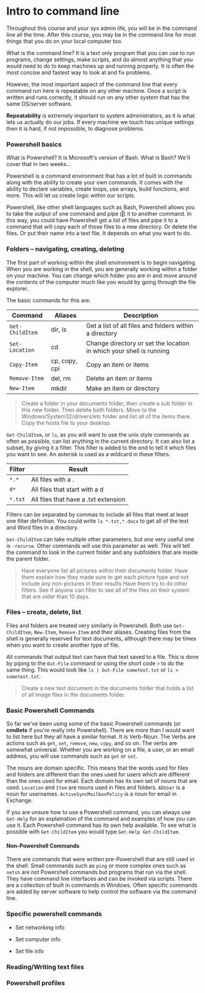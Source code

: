 # Intro to command line

Throughout this course and your sys admin life, you will be in the command line all the time. After this course, you may be in the command line for most things that you do on your local computer too.

What is the command line? It is a text only program that you can use to run programs, change settings, make scripts, and do almost anything that you would need to do to keep machines up and running properly.  It is often the most concise and fastest way to look at and fix problems.

However, the most important aspect of the command line that every command run here is repeatable on any other machine. Once a script is written and runs correctly, it should run on any other system that has the same OS/server software.

**Repeatability** is extremely important to system administrators, as it is what lets us actually do our jobs. If every machine we touch has unique settings then it is hard, if not impossible, to diagnose problems.

###	Powershell basics

What is Powershell? It is Microsoft's version of Bash. What is Bash? We'll cover that in two weeks...

Powershell is a command environment that has a lot of built in commands along with the ability to create your own commands. It comes with the ability to declare variables, create loops, use arrays, build functions, and more. This will let us create logic within our scripts.

Powershell, like other shell languages such as Bash, Powershell allows you to take the output of one command and pipe (**|**) it to another command. In this way, you could have Powershell get a list of files and pipe it to a command that will copy each of those files to a new directory. Or delete the files. Or put their name into a text file. It depends on what you want to do.

###	Folders – navigating, creating, deleting

The first part of working within the shell environment is to begin navigating. When you are working in the shell, you are generally working within a folder on your machine. You can change which folder you are in and move around the contents of the computer much like you would by going through the file explorer.

The basic commands for this are:

| Command | Aliases | Description|
| --- | --- | --- |
| `Get-ChildItem` | dir, ls | Get a list of all files and folders within a directory |
| `Set-Location` | cd | Change directory or set the location in which your shell is running |
| `Copy-Item` | cp, copy, cpi | Copy an item or items |
| `Remove-Item` | del, rm | Delete an item or items |
| `New-Item` | mkdir | Make an item or directory |

> Create a folder in your documents folder, then create a sub folder in this new folder. Then delete both folders. Move to the Windows/System32/drivers/etc folder and list all of the items there. Copy the hosts file to your desktop.

`Get-ChildItem`, or `ls`, as you will want to use the unix style commands as often as possible, can list anything in the current directory. It can also list a subset, by giving it a filter. This filter is added to the end to tell it which files you want to see. An asterisk is used as a wildcard in these filters.

| Filter | Result |
| --- | --- |
| `*.*` | All files with a . |
| `d*` | All files that start with a d |
| `*.txt` | All files that have a .txt extension |

Filters can be separated by commas to include all files that meet at least one filter definition. You could write `ls *.txt,*.docx` to get all of the text and Word files in a directory.

`Get-ChildItem` can take multiple other parameters, but one very useful one is `-recurse`. Other commands will use this parameter as well. This will tell the command to look in the current folder and any subfolders that are inside the parent folder.

> Have everyone list all pictures within their documents folder. Have them explain how they made sure to get each picture type and not include any non-pictures in their results
> Have them try to do other filters. See if anyone can filter to see all of the files on their system that are older than 10 days.

###	Files – create, delete, list

Files and folders are treated very similarly in Powershell. Both use `Get-ChildItem`, `New-Item`, `Remove-Item` and their aliases. Creating files from the shell is generally reserved for text documents, although there may be times when you want to create another type of file.

All commands that output text can have that text saved to a file. This is done by piping to the `Out-File` command or using the short code `>` to do the same thing. This would look like `ls | Out-File sometext.txt` or `ls > sometext.txt`.

> Create a new text document in the documents folder that holds a list of all image files in the documents folder.

###	Basic Powershell Commands

So far we've been using some of the basic Powershell commands (or **cmdlets** if you're really into Powershell). There are more than I would want to list here but they all have a similar format. It is Verb-Noun. The Verbs are actions such as `get`, `set`, `remove`, `new`, `copy`, and so on. The verbs are somewhat universal. Whether you are working on a file, a user, or an email address, you will use commands such as `get` or `set`.

The nouns are domain specific. This means that the words used for files and folders are different than the ones used for users which are different than the ones used for email. Each domain has its own set of nouns that are used. `Location` and `Item` are nouns used in files and folders. `ADUser` is a noun for usernames. `ActiveSyncMailboxPolicy` is a noun for email in Exchange.

If you are unsure how to use a Powershell command, you can always use `Get-Help` for an explaination of the command and examples of how you can use it. Each Powershell command has its own help available. To see what is possible with `Get-ChildItem` you would type `Get-Help Get-ChildItem`.

#### Non-Powershell Commands

There are commands that were written pre-Powershell that are still used in the shell. Small commands such as `ping` or more complex ones such as `netsh` are not Powershell commands but programs that run via the shell. They have command line interfaces and can be invoked via scripts. There are a collection of built in commands in Windows. Often specific commands are added by server software to help control the software via the command line.



###	Specific powershell commands

 * 	Set networking info

 * 	Set computer info

 *	Set file info

###	Reading/Writing text files

###	Powershell profiles
